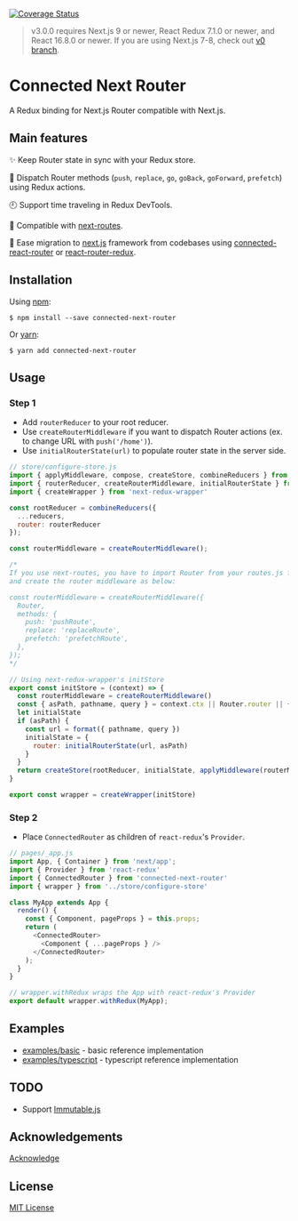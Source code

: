 [![Coverage Status](https://coveralls.io/repos/github/danielr18/connected-next-router/badge.svg?branch=test-github-action)](https://coveralls.io/github/danielr18/connected-next-router?branch=test-github-action)

> v3.0.0 requires Next.js 9 or newer, React Redux 7.1.0 or newer, and React 16.8.0 or newer. If you are using Next.js 7-8, check out [v0 branch](https://github.com/danielr18/connected-next-router/tree/v0).

# Connected Next Router

A Redux binding for Next.js Router compatible with Next.js.

## Main features

:sparkles: Keep Router state in sync with your Redux store.

:tada: Dispatch Router methods (`push`, `replace`, `go`, `goBack`, `goForward`, `prefetch`) using Redux actions.

:clock9: Support time traveling in Redux DevTools.

:gift: Compatible with [next-routes](https://github.com/fridays/next-routes).

:gem: Ease migration to [next.js](https://github.com/zeit/next.js) framework from codebases using [connected-react-router](https://github.com/supasate/connected-react-router) or [react-router-redux](https://github.com/ReactTraining/react-router/tree/master/packages/react-router-redux).

## Installation

Using [npm](https://www.npmjs.com/):

    $ npm install --save connected-next-router

Or [yarn](https://yarnpkg.com/):

    $ yarn add connected-next-router

## Usage

### Step 1

- Add `routerReducer` to your root reducer.
- Use `createRouterMiddleware` if you want to dispatch Router actions (ex. to change URL with `push('/home')`).
- Use `initialRouterState(url)` to populate router state in the server side.


```js
// store/configure-store.js
import { applyMiddleware, compose, createStore, combineReducers } from 'redux'
import { routerReducer, createRouterMiddleware, initialRouterState } from 'connected-next-router'
import { createWrapper } from 'next-redux-wrapper'

const rootReducer = combineReducers({
  ...reducers,
  router: routerReducer
});

const routerMiddleware = createRouterMiddleware();

/*
If you use next-routes, you have to import Router from your routes.js file
and create the router middleware as below:

const routerMiddleware = createRouterMiddleware({
  Router,
  methods: {
    push: 'pushRoute',
    replace: 'replaceRoute',
    prefetch: 'prefetchRoute',
  },
});
*/

// Using next-redux-wrapper's initStore
export const initStore = (context) => {
  const routerMiddleware = createRouterMiddleware()
  const { asPath, pathname, query } = context.ctx || Router.router || {};
  let initialState
  if (asPath) {
    const url = format({ pathname, query })
    initialState = {
      router: initialRouterState(url, asPath)
    }
  }
  return createStore(rootReducer, initialState, applyMiddleware(routerMiddleware))
}

export const wrapper = createWrapper(initStore)
```

### Step 2

- Place `ConnectedRouter` as children of `react-redux`'s `Provider`.

```js
// pages/_app.js
import App, { Container } from 'next/app';
import { Provider } from 'react-redux'
import { ConnectedRouter } from 'connected-next-router'
import { wrapper } from '../store/configure-store'

class MyApp extends App {
  render() {
    const { Component, pageProps } = this.props;
    return (
      <ConnectedRouter>
        <Component { ...pageProps } />
      </ConnectedRouter>
    );
  }
}

// wrapper.withRedux wraps the App with react-redux's Provider
export default wrapper.withRedux(MyApp);
```

## Examples

- [examples/basic](/examples/basic) - basic reference implementation
- [examples/typescript](/examples/typescript) - typescript reference implementation

## TODO

- Support [Immutable.js](https://facebook.github.io/immutable-js/)

## Acknowledgements

[Acknowledge](/ACKNOWLEDGE.md)

## License

[MIT License](/LICENSE)

